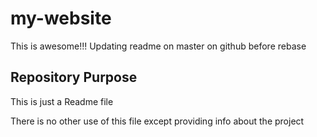 # my-website

This is awesome!!!
Updating readme on master on github before rebase


## Repository Purpose
This is just a Readme file

There is no other use of this file except providing info about the project

